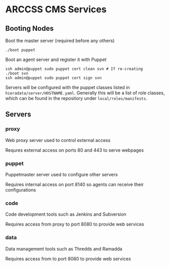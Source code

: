 ARCCSS CMS Services
===================

Booting Nodes
-------------

Boot the master server (required before any others)

    ./boot puppet

Boot an agent server and register it with Puppet

    ssh admin@puppet sudo puppet cert clean svn # If re-creating
    ./boot svn
    ssh admin@puppet sudo puppet cert sign svn

Servers will be configured with the puppet classes listed in
`hieradata/server/HOSTNAME.yaml`. Generally this will be a list of role
classes, which can be found in the repository under `local/roles/manifests`.

Servers
-------

### proxy

Web proxy server used to control external access

Requres external access on ports 80 and 443 to serve webpages

### puppet

Puppetmaster server used to configure other servers

Requires internal access on port 8140 so agents can receive their
configurations

### code

Code development tools such as Jenkins and Subversion

Requires access from proxy to port 8080 to provide web services

### data

Data management tools such as Thredds and Ramadda

Requires access from to port 8080 to provide web services
